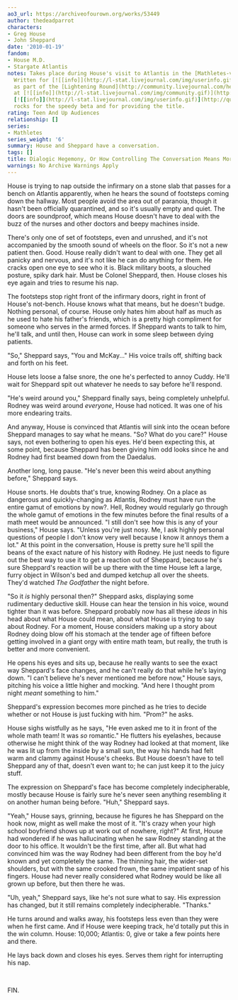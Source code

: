 ```yaml
---
ao3_url: https://archiveofourown.org/works/53449
author: thedeadparrot
characters:
- Greg House
- John Sheppard
date: '2010-01-19'
fandom:
- House M.D.
- Stargate Atlantis
notes: Takes place during House's visit to Atlantis in the [Mathletes-verse](http://archiveofourown.org/series/178).
  Written for [![[info]](http://l-stat.livejournal.com/img/userinfo.gif)](http://fearlesssisters.livejournal.com/profile)[**fearlesssisters**](http://fearlesssisters.livejournal.com/)
  as part of the [Lightening Round](http://community.livejournal.com/help_haiti/2706.html)
  at [![[info]](http://l-stat.livejournal.com/img/community.gif)](http://community.livejournal.com/help_haiti/profile)[**help\_haiti**](http://community.livejournal.com/help_haiti/).
  [![[info]](http://l-stat.livejournal.com/img/userinfo.gif)](http://queenzulu.livejournal.com/profile)[**queenzulu**](http://queenzulu.livejournal.com/)
  rocks for the speedy beta and for providing the title.
rating: Teen And Up Audiences
relationship: []
series:
- Mathletes
series_weight: '6'
summary: House and Sheppard have a conversation.
tags: []
title: Dialogic Hegemony, Or How Controlling The Conversation Means More Naptime
warnings: No Archive Warnings Apply
---
```


House is trying to nap outside the infirmary on a stone slab that passes for a bench on Atlantis apparently, when he hears the sound of footsteps coming down the hallway. Most people avoid the area out of paranoia, though it hasn't been officially quarantined, and so it's usually empty and quiet. The doors are soundproof, which means House doesn't have to deal with the buzz of the nurses and other doctors and beepy machines inside.

There's only one of set of footsteps, even and unrushed, and it's not accompanied by the smooth sound of wheels on the floor. So it's not a new patient then. Good. House really didn't want to deal with one. They get all panicky and nervous, and it's not like he can do anything for them. He cracks open one eye to see who it is. Black military boots, a slouched posture, spiky dark hair. Must be Colonel Sheppard, then. House closes his eye again and tries to resume his nap.

The footsteps stop right front of the infirmary doors, right in front of House's not-bench. House knows what that means, but he doesn't budge. Nothing personal, of course. House only hates him about half as much as he used to hate his father's friends, which is a pretty high compliment for someone who serves in the armed forces. If Sheppard wants to talk to him, he'll talk, and until then, House can work in some sleep between dying patients.

"So," Sheppard says, "You and McKay..." His voice trails off, shifting back and forth on his feet.

House lets loose a false snore, the one he's perfected to annoy Cuddy. He'll wait for Sheppard spit out whatever he needs to say before he'll respond.

"He's weird around you," Sheppard finally says, being completely unhelpful. Rodney was weird around *everyone*, House had noticed. It was one of his more endearing traits.

And anyway, House is convinced that Atlantis will sink into the ocean before Sheppard manages to say what he means. "So? What do you care?" House says, not even bothering to open his eyes. He'd been expecting this, at some point, because Sheppard has been giving him odd looks since he and Rodney had first beamed down from the Daedalus.

Another long, long pause. "He's never been this weird about anything before," Sheppard says.

House snorts. He doubts that's true, knowing Rodney. On a place as dangerous and quickly-changing as Atlantis, Rodney must have run the entire gamut of emotions by now?. Hell, Rodney would regularly go through the whole gamut of emotions in the few minutes before the final results of a math meet would be announced. "I still don't see how this is any of your business," House says. "Unless you're just nosy. Me, I ask highly personal questions of people I don't know very well because I know it annoys them a lot." At this point in the conversation, House is pretty sure he'll spill the beans of the exact nature of his history with Rodney. He just needs to figure out the best way to use it to get a reaction out of Sheppard, because he's sure Sheppard's reaction will be up there with the time House left a large, furry object in Wilson's bed and dumped ketchup all over the sheets. They'd watched *The Godfather* the night before.

"So it *is* highly personal then?" Sheppard asks, displaying some rudimentary deductive skill. House can hear the tension in his voice, wound tighter than it was before. Sheppard probably now has all these *ideas* in his head about what House could mean, about what House is trying to say about Rodney. For a moment, House considers making up a story about Rodney doing blow off his stomach at the tender age of fifteen before getting involved in a giant orgy with entire math team, but really, the truth is better and more convenient.

He opens his eyes and sits up, because he really wants to see the exact way Sheppard's face changes, and he can't really do that while he's laying down. "I can't believe he's never mentioned me before now," House says, pitching his voice a little higher and mocking. "And here I thought prom night *meant* something to him."

Sheppard's expression becomes more pinched as he tries to decide whether or not House is just fucking with him. "Prom?" he asks.

House sighs wistfully as he says, "He even asked me to it in front of the whole math team! It was *so* romantic." He flutters his eyelashes, because otherwise he might think of the way Rodney had looked at that moment, like he was lit up from the inside by a small sun, the way his hands had felt warm and clammy against House's cheeks. But House doesn't have to tell Sheppard any of that, doesn't even want to; he can just keep it to the juicy stuff.

The expression on Sheppard's face has become completely indecipherable, mostly because House is fairly sure he's never seen anything resembling it on another human being before. "Huh," Sheppard says.

"Yeah," House says, grinning, because he figures he has Sheppard on the hook now, might as well make the most of it. "It's crazy when your high school boyfriend shows up at work out of nowhere, right?" At first, House had wondered if he was hallucinating when he saw Rodney standing at the door to his office. It wouldn't be the first time, after all. But what had convinced him was the way Rodney had been different from the boy he'd known and yet completely the same. The thinning hair, the wider-set shoulders, but with the same crooked frown, the same impatient snap of his fingers. House had never really considered what Rodney would be like all grown up before, but then there he was.

"Uh, yeah," Sheppard says, like he's not sure what to say. His expression has changed, but it still remains completely indecipherable. "Thanks."

He turns around and walks away, his footsteps less even than they were when he first came. And if House were keeping track, he'd totally put this in the win column. House: 10,000; Atlantis: 0, give or take a few points here and there.

He lays back down and closes his eyes. Serves them right for interrupting his nap.

 

FIN.